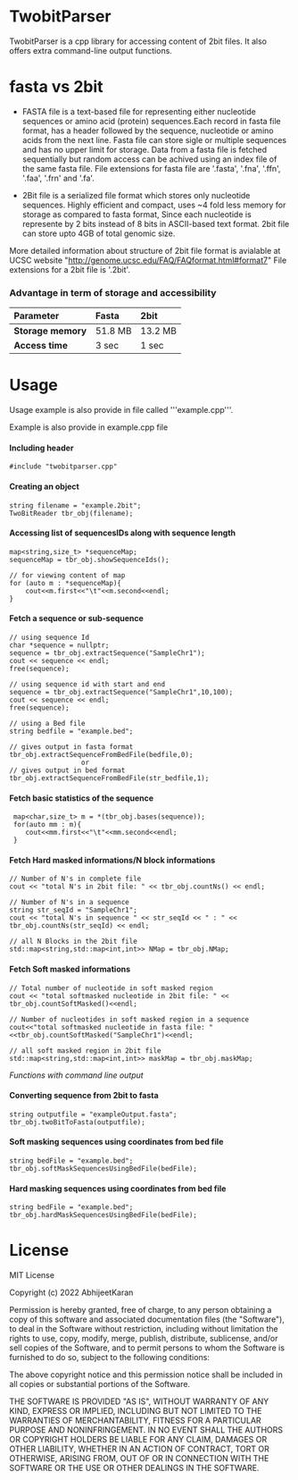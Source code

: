 # TwobitParser
TwobitParser is a cpp library for accessing content of 2bit files. It also offers extra command-line output functions.

# fasta vs 2bit
- FASTA file is a text-based file for representing either nucleotide sequences or amino acid (protein) sequences.Each record in fasta file format, has a header followed by the sequence, nucleotide or amino acids from the next line. Fasta file can store sigle or multiple sequences and has no upper limit for storage. Data from a fasta file is fetched sequentially but random access can be achived using an index file of the same fasta file.
File extensions for fasta file are '.fasta', '.fna', '.ffn', '.faa', '.frn' and '.fa'.

- 2Bit file is a serialized file format which stores only nucleotide sequences. Highly efficient and compact, uses ~4 fold less memory for storage as compared to fasta format, Since each nucleotide is represente by 2 bits instead of 8 bits in ASCII-based text format. 2bit file can store upto 4GB of total genomic size.

More detailed information about structure of 2bit file format is avialable at UCSC website "http://genome.ucsc.edu/FAQ/FAQformat.html#format7"
File extensions for a 2bit file is '.2bit'.
	
### Advantage in term of storage and accessibility  
| Parameter           | Fasta     | 2bit     |
| :------------------ | :-------- | :------- |
| **Storage memory**  | 51.8 MB   | 13.2 MB  |
| **Access time**     | 3 sec     | 1 sec    |

# Usage
Usage example is also provide in file called '''example.cpp'''.

Example is also provide in example.cpp file 
  #### Including header
    #include "twobitparser.cpp"
  
  #### Creating an object
    string filename = "example.2bit";
    TwoBitReader tbr_obj(filename);

  #### Accessing list of sequencesIDs along with sequence length
    map<string,size_t> *sequenceMap;
    sequenceMap = tbr_obj.showSequenceIds();
   
    // for viewing content of map
    for (auto m : *sequenceMap){
        cout<<m.first<<"\t"<<m.second<<endl;
    }
  
  #### Fetch a sequence or sub-sequence
    // using sequence Id
    char *sequence = nullptr;
    sequence = tbr_obj.extractSequence("SampleChr1");
    cout << sequence << endl; 
    free(sequence);
  
    // using sequence id with start and end
    sequence = tbr_obj.extractSequence("SampleChr1",10,100);
    cout << sequence << endl;
    free(sequence);
  
    // using a Bed file
    string bedfile = "example.bed";
    
    // gives output in fasta format
    tbr_obj.extractSequenceFromBedFile(bedfile,0);
                      or
    // gives output in bed format
    tbr_obj.extractSequenceFromBedFile(str_bedfile,1);


   #### Fetch basic statistics of the sequence
     map<char,size_t> m = *(tbr_obj.bases(sequence));
     for(auto mm : m){
        cout<<mm.first<<"\t"<<mm.second<<endl;
     }
  
   #### Fetch Hard masked informations/N block informations
    // Number of N's in complete file
    cout << "total N's in 2bit file: " << tbr_obj.countNs() << endl;
    
    // Number of N's in a sequence
    string str_seqId = "SampleChr1";
    cout << "total N's in sequence " << str_seqId << " : " << tbr_obj.countNs(str_seqId) << endl;
    
    // all N Blocks in the 2bit file
    std::map<string,std::map<int,int>> NMap = tbr_obj.NMap;
  
    
   #### Fetch Soft masked informations
    // Total number of nucleotide in soft masked region
    cout << "total softmasked nucleotide in 2bit file: " << tbr_obj.countSoftMasked()<<endl;
  
    // Number of nucleotides in soft masked region in a sequence
    cout<<"total softmasked nucleotide in fasta file: "<<tbr_obj.countSoftMasked("SampleChr1")<<endl;
  
    // all soft masked region in 2bit file
    std::map<string,std::map<int,int>> maskMap = tbr_obj.maskMap;
  
_Functions with command line output_
   #### Converting sequence from 2bit to fasta
    string outputfile = "exampleOutput.fasta";
    tbr_obj.twoBitToFasta(outputfile);
  
   #### Soft masking sequences using coordinates from bed file
    string bedFile = "example.bed";
    tbr_obj.softMaskSequencesUsingBedFile(bedFile);
  
   #### Hard masking sequences using coordinates from bed file
    string bedFile = "example.bed";
    tbr_obj.hardMaskSequencesUsingBedFile(bedFile);

# License
MIT License

Copyright (c) 2022 AbhijeetKaran

Permission is hereby granted, free of charge, to any person obtaining a copy
of this software and associated documentation files (the "Software"), to deal
in the Software without restriction, including without limitation the rights
to use, copy, modify, merge, publish, distribute, sublicense, and/or sell
copies of the Software, and to permit persons to whom the Software is
furnished to do so, subject to the following conditions:

The above copyright notice and this permission notice shall be included in all
copies or substantial portions of the Software.

THE SOFTWARE IS PROVIDED "AS IS", WITHOUT WARRANTY OF ANY KIND, EXPRESS OR
IMPLIED, INCLUDING BUT NOT LIMITED TO THE WARRANTIES OF MERCHANTABILITY,
FITNESS FOR A PARTICULAR PURPOSE AND NONINFRINGEMENT. IN NO EVENT SHALL THE
AUTHORS OR COPYRIGHT HOLDERS BE LIABLE FOR ANY CLAIM, DAMAGES OR OTHER
LIABILITY, WHETHER IN AN ACTION OF CONTRACT, TORT OR OTHERWISE, ARISING FROM,
OUT OF OR IN CONNECTION WITH THE SOFTWARE OR THE USE OR OTHER DEALINGS IN THE
SOFTWARE.
